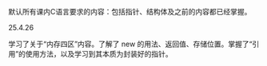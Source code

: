 默认所有课内C语言要求的内容：包括指针、结构体及之前的内容都已经掌握。

25.4.26
   
   学习了关于“内存四区”内容。了解了 new 的用法、返回值、存储位置。掌握了“引用”的使用方法，以及学习到其本质为封装好的指针。
